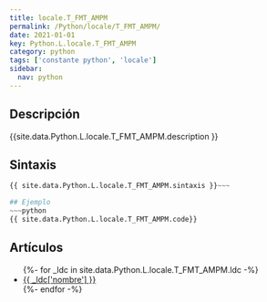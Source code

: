 ```yaml
---
title: locale.T_FMT_AMPM
permalink: /Python/locale/T_FMT_AMPM/
date: 2021-01-01
key: Python.L.locale.T_FMT_AMPM
category: python
tags: ['constante python', 'locale']
sidebar: 
  nav: python
---
```


## Descripción
{{site.data.Python.L.locale.T_FMT_AMPM.description }}

## Sintaxis
~~~python
{{ site.data.Python.L.locale.T_FMT_AMPM.sintaxis }}~~~

## Ejemplo
~~~python
{{ site.data.Python.L.locale.T_FMT_AMPM.code}}
~~~

## Artículos
<ul>
{%- for _ldc in site.data.Python.L.locale.T_FMT_AMPM.ldc -%}
   <li>
       <a href="{{_ldc['url'] }}">{{ _ldc['nombre'] }}</a>
   </li>
{%- endfor -%}
</ul>
